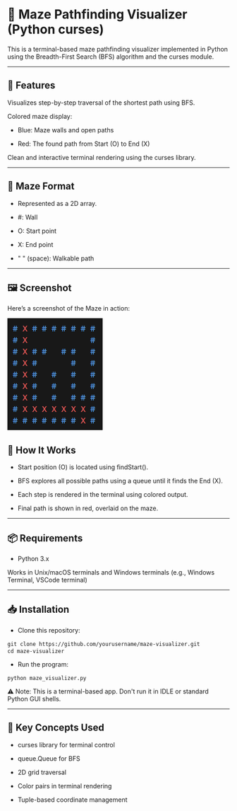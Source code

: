 # 🧭 Maze Pathfinding Visualizer (Python curses)
This is a terminal-based maze pathfinding visualizer implemented in Python using the Breadth-First Search (BFS) algorithm and the curses module.

---

## 📌 Features
Visualizes step-by-step traversal of the shortest path using BFS.

Colored maze display:

- Blue: Maze walls and open paths

- Red: The found path from Start (O) to End (X)

Clean and interactive terminal rendering using the curses library.

---

## 🧩 Maze Format
- Represented as a 2D array.

- #: Wall

- O: Start point

- X: End point

- " " (space): Walkable path

---

## 🖼️ Screenshot
Here’s a screenshot of the Maze in action:

![Maze Screenshot](maze-visualizer/mazeVisualizer.png)


## 🚀 How It Works
- Start position (O) is located using findStart().

- BFS explores all possible paths using a queue until it finds the End (X).

- Each step is rendered in the terminal using colored output.

- Final path is shown in red, overlaid on the maze.

---

## 📦 Requirements
- Python 3.x

Works in Unix/macOS terminals and Windows terminals (e.g., Windows Terminal, VSCode terminal)

---

## 📥 Installation
- Clone this repository:

```
git clone https://github.com/yourusername/maze-visualizer.git
cd maze-visualizer
```

- Run the program:

```
python maze_visualizer.py
```

⚠️ Note: This is a terminal-based app. Don't run it in IDLE or standard Python GUI shells.

---

## 🧠 Key Concepts Used
- curses library for terminal control

- queue.Queue for BFS

- 2D grid traversal

- Color pairs in terminal rendering

- Tuple-based coordinate management
